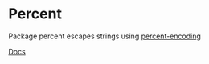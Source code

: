 # Percent

Package percent escapes strings using [percent-encoding](https://en.wikipedia.org/wiki/Percent-encoding)

[Docs](https://pkg.go.dev/github.com/mtibben/percent?tab=doc)
